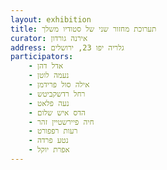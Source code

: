 ```yaml
---
layout: exhibition
title: תערוכת מחזור שני של סטודיו משלך
curator: אירנה גורדון
address: גלריה יפו 23, ירושלים
participators:
    - אדל דהן
    - נעמה לוטן
    - אילה סול פרידמן
    - רחל רדשקביטש
    - נעה פלאט
    - הדס איש שלום
    - חיה פיירשטיין זהר
    - רעות רפפורט
    - נטע פרדה
    - אפרת יוקל
---
```

